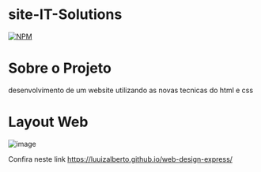 # site-IT-Solutions
[![NPM](https://img.shields.io/npm/l/react)](https://github.com/luuizalberto/web-design-express/blob/main/LICENSE)

# Sobre o Projeto
desenvolvimento de um website utilizando as novas tecnicas do html e css

# Layout Web
![image](https://github.com/luuizalberto/assets/blob/main/images/web-design-express.png)

Confira neste link https://luuizalberto.github.io/web-design-express/
